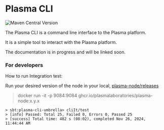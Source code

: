 # Plasma CLI

![Maven Central Version](https://img.shields.io/maven-central/v/org.plasmalabs/plasma-cli_2.13?link=https%3A%2F%2Fs01.oss.sonatype.org%2F%23nexus-search%3Bgav~org.plasmalabs~plasma-cli_2.13~~~~kw%2Cversionexpand)

The Plasma CLI is a command line interface to the Plasma platform. 

It is a simple tool to interact with the Plasma platform.

The documentation is in progress and will be linked soon.


### For developers

How to run Integration test:

Run your desired version of the node in your local, [plasma-node/releases](https://github.com/PlasmaLaboratories/plasma-node/releases)

> docker run -it -p 9084:9084  ghcr.io/plasmalaboratories/plasma-node:x.y.x

```sbtShell
> sbt:plasma-cli-umbrella> cliIt/test
> [info] Passed: Total 25, Failed 0, Errors 0, Passed 25
> [success] Total time: 482 s (08:02), completed Nov 26, 2024, 11:44:44 AM
```